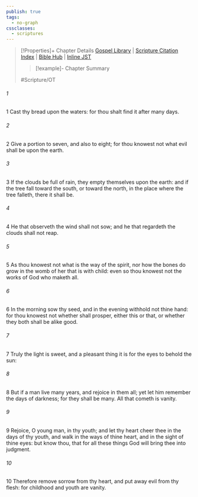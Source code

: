 ```yaml
---
publish: true
tags:
  - no-graph
cssclasses:
  - scriptures
---
```

>[!Properties]+ Chapter Details
>[Gospel Library](https://churchofjesuschrist.org/study/scriptures/ot/eccl/11?lang=eng)    |    [Scripture Citation Index](https://scriptures.byu.edu/#0790b::c0790b)    |    [Bible Hub](https://biblehub.com/ecclesiastes/11.htm)    |    [Inline JST](https://scripturetoolbox.com/html/ic/Ecclesiastes/11.html)
>>[!example]- Chapter Summary
>> 
> 
>
>#Scripture/OT
###### 1
1 Cast thy bread upon the waters: for thou shalt find it after many days.
###### 2
2 Give a portion to seven, and also to eight; for thou knowest not what evil shall be upon the earth.
###### 3
3 If the clouds be full of rain, they empty themselves upon the earth: and if the tree fall toward the south, or toward the north, in the place where the tree falleth, there it shall be.
###### 4
4 He that observeth the wind shall not sow; and he that regardeth the clouds shall not reap.
###### 5
5 As thou knowest not what is the way of the spirit, nor how the bones do grow in the womb of her that is with child: even so thou knowest not the works of God who maketh all.
###### 6
6 In the morning sow thy seed, and in the evening withhold not thine hand: for thou knowest not whether shall prosper, either this or that, or whether they both shall be alike good.
###### 7
7 Truly the light is sweet, and a pleasant thing it is for the eyes to behold the sun:
###### 8
8 But if a man live many years, and rejoice in them all; yet let him remember the days of darkness; for they shall be many. All that cometh is vanity.
###### 9
9 Rejoice, O young man, in thy youth; and let thy heart cheer thee in the days of thy youth, and walk in the ways of thine heart, and in the sight of thine eyes: but know thou, that for all these things God will bring thee into judgment.
###### 10
10 Therefore remove sorrow from thy heart, and put away evil from thy flesh: for childhood and youth are vanity.
